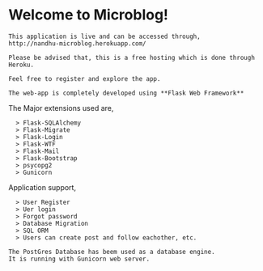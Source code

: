 # Welcome to Microblog!

```
This application is live and can be accessed through,
http://nandhu-microblog.herokuapp.com/
```
```
Please be advised that, this is a free hosting which is done through Heroku.

Feel free to register and explore the app.

The web-app is completely developed using **Flask Web Framework**
```
The Major extensions used are,
```
  > Flask-SQLAlchemy
  > Flask-Migrate
  > Flask-Login
  > Flask-WTF
  > Flask-Mail
  > Flask-Bootstrap
  > psycopg2
  > Gunicorn
  ```
  
Application support,
```
  > User Register
  > Uer login
  > Forgot password
  > Database Migration
  > SQL ORM
  > Users can create post and follow eachother, etc.
  ```
``` 
The PostGres Database has beem used as a database engine.
It is running with Gunicorn web server.
```
